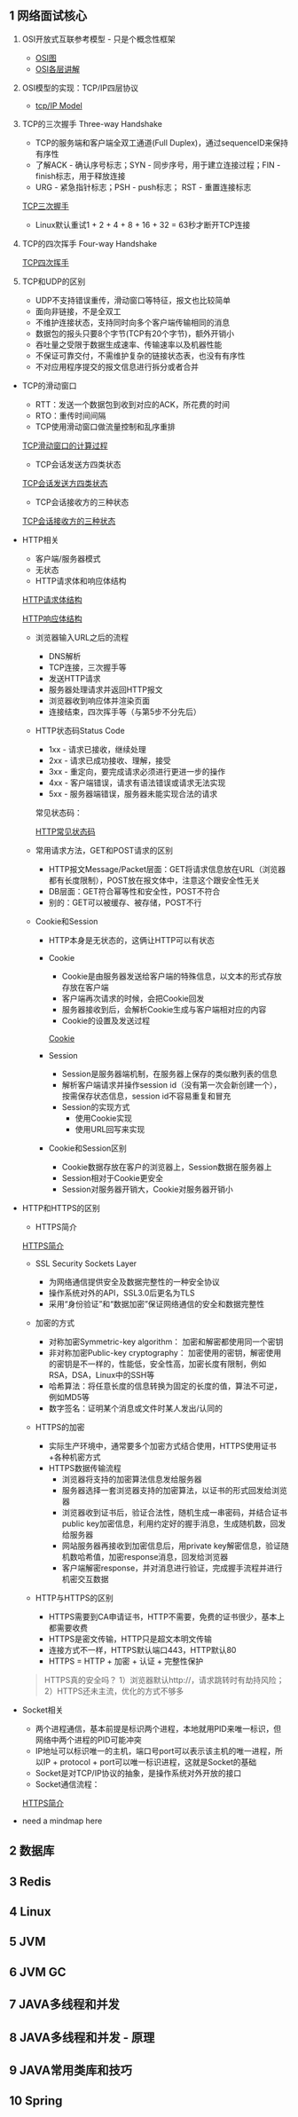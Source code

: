 ## 1 网络面试核心
1. OSI开放式互联参考模型 - 只是个概念性框架
    * [OSI图](https://blog.csdn.net/yaopeng_2005/article/details/7064869)
    * [OSI各层讲解](https://juejin.cn/post/6844903505111547918)
    
2. OSI模型的实现：TCP/IP四层协议
    * [tcp/IP Model](https://www.geeksforgeeks.org/tcp-ip-model/)
    
3. TCP的三次握手 Three-way Handshake
    * TCP的服务端和客户端全双工通道(Full Duplex)，通过sequenceID来保持有序性
    * 了解ACK - 确认序号标志；SYN - 同步序号，用于建立连接过程；FIN - finish标志，用于释放连接
    * URG - 紧急指针标志；PSH - push标志； RST - 重置连接标志

    [TCP三次握手](/images/java/TCP3WayHandshakes.png)
    
    * Linux默认重试1 + 2 + 4 + 8 + 16 + 32 = 63秒才断开TCP连接
        
4. TCP的四次挥手 Four-way Handshake

    [TCP四次挥手](/images/java/TCP4WayHandshakes.png)
    
5. TCP和UDP的区别
    * UDP不支持错误重传，滑动窗口等特征，报文也比较简单
    * 面向非链接，不是全双工
    * 不维护连接状态，支持同时向多个客户端传输相同的消息
    * 数据包的报头只要8个字节(TCP有20个字节)，额外开销小
    * 吞吐量之受限于数据生成速率、传输速率以及机器性能
    * 不保证可靠交付，不需维护复杂的链接状态表，也没有有序性
    * 不对应用程序提交的报文信息进行拆分或者合并
    
* TCP的滑动窗口
    * RTT：发送一个数据包到收到对应的ACK，所花费的时间
    * RTO：重传时间间隔
    * TCP使用滑动窗口做流量控制和乱序重排
    
    [TCP滑动窗口的计算过程](/images/java/TCPSlidingWindow0.png)
    
    * TCP会话发送方四类状态
    
    [TCP会话发送方四类状态](/images/java/TCPSlidingWindow1.png)
    
    * TCP会话接收方的三种状态
    
    [TCP会话接收方的三种状态](/images/java/TCPSlidingWindow2.png)
    
* HTTP相关
    * 客户端/服务器模式
    * 无状态
    * HTTP请求体和响应体结构
    
    [HTTP请求体结构](/images/java/HTTP_0.png)
    
    [HTTP响应体结构](/images/java/HTTP_1.png)
    
    * 浏览器输入URL之后的流程
        * DNS解析
        * TCP连接，三次握手等
        * 发送HTTP请求
        * 服务器处理请求并返回HTTP报文
        * 浏览器收到响应体并渲染页面
        * 连接结束，四次挥手等（与第5步不分先后）
        
    * HTTP状态码Status Code
        * 1xx - 请求已接收，继续处理
        * 2xx - 请求已成功接收、理解，接受
        * 3xx - 重定向，要完成请求必须进行更进一步的操作
        * 4xx - 客户端错误，请求有语法错误或请求无法实现
        * 5xx - 服务器端错误，服务器未能实现合法的请求
        
        常见状态码：
        
        [HTTP常见状态码](/images/java/HTTPStatusCodes.png)
    
    * 常用请求方法，GET和POST请求的区别
        * HTTP报文Message/Packet层面：GET将请求信息放在URL（浏览器都有长度限制），POST放在报文体中，注意这个跟安全性无关
        * DB层面：GET符合幂等性和安全性，POST不符合 
        * 别的：GET可以被缓存、被存储，POST不行
        
    * Cookie和Session
        * HTTP本身是无状态的，这俩让HTTP可以有状态
        * Cookie
            * Cookie是由服务器发送给客户端的特殊信息，以文本的形式存放存放在客户端
            * 客户端再次请求的时候，会把Cookie回发
            * 服务器接收到后，会解析Cookie生成与客户端相对应的内容
            * Cookie的设置及发送过程
            
            [Cookie](/images/java/HTTPCookie.png)
            
        * Session
            * Session是服务器端机制，在服务器上保存的类似散列表的信息
            * 解析客户端请求并操作session id（没有第一次会新创建一个），按需保存状态信息，session id不容易重复和冒充
            * Session的实现方式
                * 使用Cookie实现
                * 使用URL回写来实现
        
        * Cookie和Session区别
            * Cookie数据存放在客户的浏览器上，Session数据在服务器上
            * Session相对于Cookie更安全
            * Session对服务器开销大，Cookie对服务器开销小
            
* HTTP和HTTPS的区别
    * HTTPS简介
    
    [HTTPS简介](/images/java/HTTPS_0.png)
    
    * SSL Security Sockets Layer
        * 为网络通信提供安全及数据完整性的一种安全协议
        * 操作系统对外的API，SSL3.0后更名为TLS
        * 采用“身份验证”和“数据加密”保证网络通信的安全和数据完整性
    
    * 加密的方式
        * 对称加密Symmetric-key algorithm： 加密和解密都使用同一个密钥
        * 非对称加密Public-key cryptography： 加密使用的密钥，解密使用的密钥是不一样的，性能低，安全性高，加密长度有限制，例如RSA，DSA，Linux中的SSH等
        * 哈希算法：将任意长度的信息转换为固定的长度的值，算法不可逆，例如MD5等
        * 数字签名：证明某个消息或文件时某人发出/认同的
        
    * HTTPS的加密
        * 实际生产环境中，通常要多个加密方式结合使用，HTTPS使用证书+各种机密方式
        * HTTPS数据传输流程
            * 浏览器将支持的加密算法信息发给服务器
            * 服务器选择一套浏览器支持的加密算法，以证书的形式回发给浏览器
            * 浏览器收到证书后，验证合法性，随机生成一串密码，并结合证书public key加密信息，利用约定好的握手消息，生成随机数，回发给服务器
            * 网站服务器再接收到加密信息后，用private key解密信息，验证随机数哈希值，加密response消息，回发给浏览器
            * 客户端解密response，并对消息进行验证，完成握手流程并进行机密交互数据
            
    * HTTP与HTTPS的区别
        * HTTPS需要到CA申请证书，HTTP不需要，免费的证书很少，基本上都需要收费
        * HTTPS是密文传输，HTTP只是超文本明文传输
        * 连接方式不一样，HTTPS默认端口443，HTTP默认80
        * HTTPS = HTTP + 加密 + 认证 + 完整性保护
        
    > HTTPS真的安全吗？ 1）浏览器默认http://，请求跳转时有劫持风险；2）HTTPS还未主流，优化的方式不够多
    
* Socket相关
    * 两个进程通信，基本前提是标识两个进程，本地就用PID来唯一标识，但网络中两个进程的PID可能冲突
    * IP地址可以标识唯一的主机，端口号port可以表示该主机的唯一进程，所以IP + protocol + port可以唯一标识进程，这就是Socket的基础
    * Socket是对TCP/IP协议的抽象，是操作系统对外开放的接口
    * Socket通信流程：
    
    [HTTPS简介](/images/java/Socket_0.png)
    
* need a mindmap here
    
## 2 数据库

## 3 Redis

## 4 Linux

## 5 JVM

## 6 JVM GC

## 7 JAVA多线程和并发

## 8 JAVA多线程和并发 - 原理

## 9 JAVA常用类库和技巧

## 10 Spring
